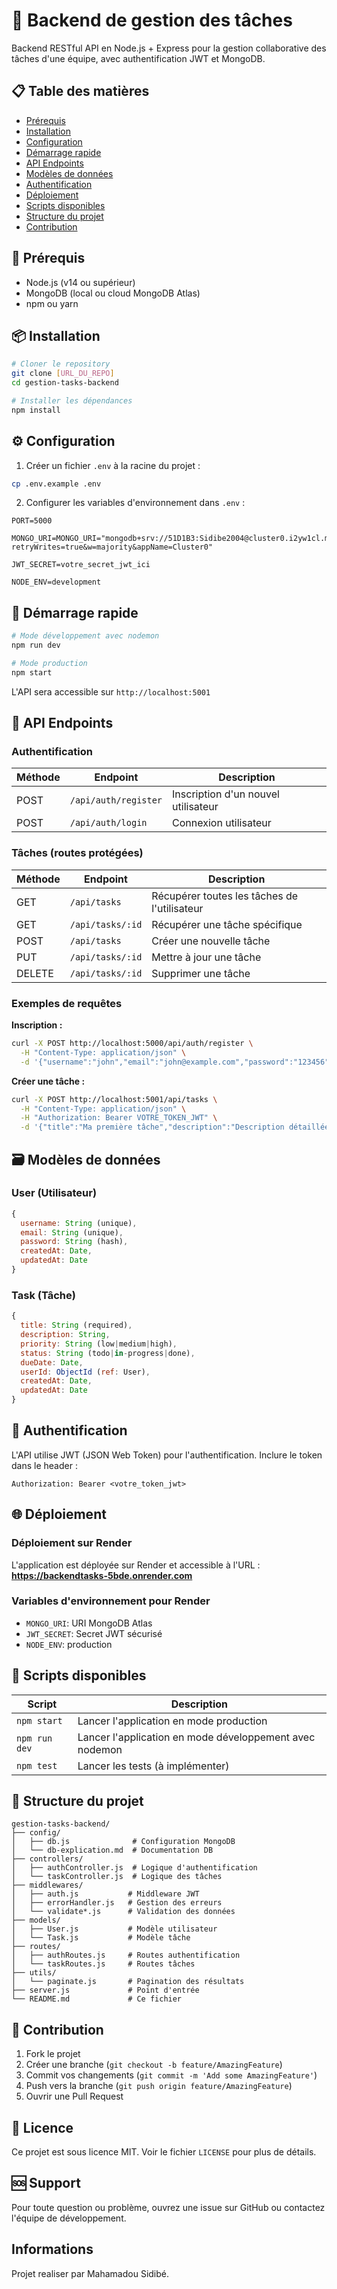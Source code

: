 # 🚀 Backend de gestion des tâches

Backend RESTful API en Node.js + Express pour la gestion collaborative des tâches d'une équipe, avec authentification JWT et MongoDB.

## 📋 Table des matières
- [Prérequis](#prérequis)
- [Installation](#installation)
- [Configuration](#configuration)
- [Démarrage rapide](#démarrage-rapide)
- [API Endpoints](#api-endpoints)
- [Modèles de données](#modèles-de-données)
- [Authentification](#authentification)
- [Déploiement](#déploiement)
- [Scripts disponibles](#scripts-disponibles)
- [Structure du projet](#structure-du-projet)
- [Contribution](#contribution)

## 🔧 Prérequis

- Node.js (v14 ou supérieur)
- MongoDB (local ou cloud MongoDB Atlas)
- npm ou yarn

## 📦 Installation

```bash
# Cloner le repository
git clone [URL_DU_REPO]
cd gestion-tasks-backend

# Installer les dépendances
npm install
```

## ⚙️ Configuration

1. Créer un fichier `.env` à la racine du projet :
```bash
cp .env.example .env
```

2. Configurer les variables d'environnement dans `.env` :
```env
PORT=5000

MONGO_URI=MONGO_URI="mongodb+srv://51D1B3:Sidibe2004@cluster0.i2yw1cl.mongodb.net/TaskDB?retryWrites=true&w=majority&appName=Cluster0"

JWT_SECRET=votre_secret_jwt_ici

NODE_ENV=development
```

## 🚀 Démarrage rapide

```bash
# Mode développement avec nodemon
npm run dev

# Mode production
npm start
```

L'API sera accessible sur `http://localhost:5001`

## 📡 API Endpoints

### Authentification
| Méthode | Endpoint | Description |
|---------|----------|-------------|
| POST | `/api/auth/register` | Inscription d'un nouvel utilisateur |
| POST | `/api/auth/login` | Connexion utilisateur |

### Tâches (routes protégées)
| Méthode | Endpoint | Description |
|---------|----------|-------------|
| GET | `/api/tasks` | Récupérer toutes les tâches de l'utilisateur |
| GET | `/api/tasks/:id` | Récupérer une tâche spécifique |
| POST | `/api/tasks` | Créer une nouvelle tâche |
| PUT | `/api/tasks/:id` | Mettre à jour une tâche |
| DELETE | `/api/tasks/:id` | Supprimer une tâche |

### Exemples de requêtes

**Inscription :**
```bash
curl -X POST http://localhost:5000/api/auth/register \
  -H "Content-Type: application/json" \
  -d '{"username":"john","email":"john@example.com","password":"123456"}'
```

**Créer une tâche :**
```bash
curl -X POST http://localhost:5001/api/tasks \
  -H "Content-Type: application/json" \
  -H "Authorization: Bearer VOTRE_TOKEN_JWT" \
  -d '{"title":"Ma première tâche","description":"Description détaillée","priority":"high"}'
```

## 🗃️ Modèles de données

### User (Utilisateur)
```javascript
{
  username: String (unique),
  email: String (unique),
  password: String (hash),
  createdAt: Date,
  updatedAt: Date
}
```

### Task (Tâche)
```javascript
{
  title: String (required),
  description: String,
  priority: String (low|medium|high),
  status: String (todo|in-progress|done),
  dueDate: Date,
  userId: ObjectId (ref: User),
  createdAt: Date,
  updatedAt: Date
}
```

## 🔐 Authentification

L'API utilise JWT (JSON Web Token) pour l'authentification. Inclure le token dans le header :
```
Authorization: Bearer <votre_token_jwt>
```

## 🌐 Déploiement

### Déploiement sur Render
L'application est déployée sur Render et accessible à l'URL :
**https://backendtasks-5bde.onrender.com**

### Variables d'environnement pour Render
- `MONGO_URI`: URI MongoDB Atlas
- `JWT_SECRET`: Secret JWT sécurisé
- `NODE_ENV`: production

## 📜 Scripts disponibles

| Script | Description |
|--------|-------------|
| `npm start` | Lancer l'application en mode production |
| `npm run dev` | Lancer l'application en mode développement avec nodemon |
| `npm test` | Lancer les tests (à implémenter) |

## 📁 Structure du projet

```
gestion-tasks-backend/
├── config/
│   ├── db.js              # Configuration MongoDB
│   └── db-explication.md  # Documentation DB
├── controllers/
│   ├── authController.js  # Logique d'authentification
│   └── taskController.js  # Logique des tâches
├── middlewares/
│   ├── auth.js           # Middleware JWT
│   ├── errorHandler.js   # Gestion des erreurs
│   └── validate*.js      # Validation des données
├── models/
│   ├── User.js           # Modèle utilisateur
│   └── Task.js           # Modèle tâche
├── routes/
│   ├── authRoutes.js     # Routes authentification
│   └── taskRoutes.js     # Routes tâches
├── utils/
│   └── paginate.js       # Pagination des résultats
├── server.js             # Point d'entrée
└── README.md             # Ce fichier
```

## 🤝 Contribution

1. Fork le projet
2. Créer une branche (`git checkout -b feature/AmazingFeature`)
3. Commit vos changements (`git commit -m 'Add some AmazingFeature'`)
4. Push vers la branche (`git push origin feature/AmazingFeature`)
5. Ouvrir une Pull Request

## 📄 Licence

Ce projet est sous licence MIT. Voir le fichier `LICENSE` pour plus de détails.

## 🆘 Support

Pour toute question ou problème, ouvrez une issue sur GitHub ou contactez l'équipe de développement.

## Informations
Projet realiser par Mahamadou Sidibé.

